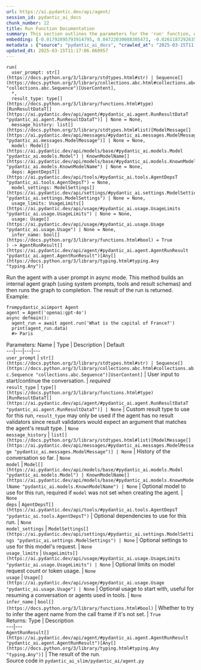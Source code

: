 ```yaml
---
url: https://ai.pydantic.dev/api/agent/
session_id: pydantic_ai_docs
chunk_number: 22
title: Run Function Documentation
summary: This section outlines the parameters for the 'run' function, which includes user input ('user_prompt'), optional result type ('result_type'), message history, and model specifications. It specifies data types and potential values for these parameters, guiding users on how to effectively implement the function.
embedding: [-0.01792895793914795, 0.04722030088305473, -0.026118729263544083, -0.02272477000951767, -0.014503378421068192, 0.020247813314199448, 0.022577207535505295, 0.025507396087050438, 0.03140993416309357, -0.012437490746378899, -0.029702413827180862, -0.024179324507713318, 0.010477004572749138, -0.037839483469724655, -0.0254441536962986, -0.028943516314029694, -0.025106865912675858, -0.0033491631038486958, -0.006239825859665871, -0.004034279379993677, 0.02259828709065914, -0.010972396470606327, 0.005017157178372145, 0.015894690528512, -0.038240011781454086, 0.013923665508627892, -0.05826647952198982, 0.04401606693863869, -0.015620645135641098, 0.022682609036564827, -0.017855176702141762, -0.014071228913962841, -0.024706337600946426, -0.02683546580374241, 0.02561279758810997, -0.039462681859731674, -0.011267523281276226, -0.0015718141803517938, -0.016284679993987083, 0.015936851501464844, 0.009818239137530327, -0.06180800125002861, 0.047431107610464096, 0.02058510109782219, -0.013343951664865017, 0.03659573569893837, 0.008210851810872555, 0.023546909913420677, 0.03545738756656647, -0.02902783825993538, -0.05603194981813431, 0.022977735847234726, 0.01804490201175213, 0.02162858471274376, -0.020279433578252792, -0.02757328376173973, 0.016695749014616013, -0.0009809016482904553, -0.037080585956573486, -0.037902723997831345, 0.0025612798053771257, -0.012911801226437092, 0.002732558874413371, 0.029913218691945076, -0.014608780853450298, 0.029238643124699593, 0.016284679993987083, 0.04239286854863167, -0.028817033395171165, -0.004321500658988953, 0.050972629338502884, 0.030398068949580193, -0.04426903277635574, -0.017971118912100792, -0.023567989468574524, -0.00974445790052414, 0.03081967867910862, 0.042413949966430664, 0.0033517982810735703, -0.03678545728325844, 0.0037470574025064707, -0.007241148967295885, -0.0014795870520174503, 0.020838066935539246, 0.0057760546915233135, -0.03324393555521965, -0.06227177381515503, -0.011783994734287262, -0.0033491631038486958, -0.06779485940933228, 0.00924906600266695, 0.030145103111863136, 0.010856453329324722, 0.07597409188747406, 0.059868596494197845, 0.056917328387498856, -0.010455924086272717, 0.01479850523173809, 0.01745464839041233, 0.03290664777159691, 0.039863210171461105, -0.030777517706155777, -0.01514633372426033, 0.006819539237767458, -0.008621920831501484, 0.00890123751014471, 0.007546816021203995, 0.02104887180030346, -0.02242964319884777, -0.036342769861221313, -0.03659573569893837, 0.03145209327340126, -0.015915771946310997, 0.02959701046347618, -0.0578027106821537, -0.0358579158782959, 0.009138393215835094, -0.06349444389343262, 0.009971072897315025, -0.031894784420728683, -0.024158243089914322, 0.02660358138382435, -0.010081745684146881, -0.009554733522236347, 0.024790659546852112, 0.020437536761164665, -0.04608195647597313, -0.04485928639769554, -0.01924648880958557, 0.011098879389464855, 0.015525782480835915, 0.0029117430094629526, -0.013143686577677727, 0.01546254102140665, -0.01585252955555916, -0.0009130488033406436, -0.04197125881910324, -0.0005691733094863594, -0.05383957549929619, 0.031072644516825676, -0.0179184190928936, -0.01306990534067154, -0.034719571471214294, 0.03313853219151497, -0.01613711751997471, 0.041549649089574814, -0.06336796283721924, 0.05168936774134636, -0.05291203409433365, 0.013828802853822708, 0.02601332776248455, 0.01901460438966751, -0.03374986723065376, -0.013523135334253311, -0.00812125951051712, 0.004013198893517256, 0.01758113130927086, -0.0035388877149671316, -0.01318584755063057, -0.042477190494537354, -0.011425626464188099, 0.02896459586918354, -0.03630060702562332, -0.03906215354800224, -0.012300467118620872, -0.05156288295984268, -0.0005744434311054647, 0.0028669468592852354, -0.024137163534760475, -0.03438228368759155, -0.018951361998915672, 0.017538970336318016, -0.03185262531042099, 0.004250354133546352, 0.03948376327753067, -0.0187932588160038, -0.0630306750535965, -0.009849860332906246, -0.022703690454363823, -0.0422031469643116, -0.02115427330136299, -0.005119924433529377, -0.015694426372647285, -0.012395329773426056, -0.046925175935029984, 0.0034940915647894144, -0.00286167673766613, 0.009960532188415527, 0.006086992099881172, 0.016200358048081398, 0.04983428493142128, 0.012500732205808163, 0.04043238237500191, -0.014545539394021034, -0.013270169496536255, -0.016400622203946114, 0.06948130577802658, -0.013249089010059834, 0.04388958588242531, 0.028121376410126686, 0.010076475329697132, -0.004374202340841293, 0.02850082516670227, -0.0038656352553516626, 0.02498038299381733, -0.05476711690425873, -0.013249089010059834, -0.0061133429408073425, -0.028817033395171165, 0.018340028822422028, 0.0254441536962986, -0.02890135534107685, 0.03225315362215042, -0.014809045940637589, -0.032927729189395905, 0.003957862500101328, -0.035120099782943726, -0.0013768196804448962, -0.025950085371732712, 0.015620645135641098, 0.027552202343940735, 0.016548186540603638, -0.011288603767752647, -0.038767024874687195, 0.013112066313624382, 0.02382095530629158, -0.009022451005876064, -0.04167613387107849, 0.008737863972783089, 0.03552062809467316, -0.006392659153789282, -0.024095002561807632, -0.02445337176322937, -0.01613711751997471, 0.04022157937288284, -0.025233348831534386, 0.05034021660685539, 0.02462201565504074, 0.031367771327495575, -0.03490929678082466, 0.0007121253875084221, 0.008384766057133675, 0.05573682114481926, 0.0049723610281944275, 0.03387635201215744, 0.023230701684951782, 0.017971118912100792, -0.03324393555521965, 0.046503566205501556, 0.03741787374019623, 0.03693302348256111, -0.0017365055391564965, -0.006751027423888445, -0.032400716096162796, -0.015641724690794945, -0.0021278122439980507, -0.012026420794427395, -0.00021574566198978573, -0.03218991309404373, -0.01653764583170414, 0.029765654355287552, -0.003781313309445977, 0.010761591605842113, 0.0427934005856514, -0.00888015702366829, -0.01390258502215147, 0.0013451989507302642, -0.04785271733999252, 0.006034290883690119, -0.04140208661556244, 0.010856453329324722, -0.028290020301938057, 0.014809045940637589, -0.03891458734869957, -0.05586330592632294, 0.013417732901871204, 0.030798599123954773, 0.02445337176322937, -0.021185895428061485, -0.006503331940621138, -0.03880918771028519, 0.06176584213972092, 0.01000269316136837, 0.042582593858242035, -0.017359785735607147, 0.009343927726149559, 0.02797381393611431, -0.036975182592868805, 0.01335449144244194, 0.018055440858006477, 0.00956527329981327, -0.0012509954394772649, 0.03400283306837082, -0.0031436283607035875, 0.013480974361300468, -0.05358660966157913, 0.04557602480053902, 0.020047547295689583, -0.016442783176898956, 0.010714160278439522, 0.006582383532077074, 0.0034993616864085197, 0.033033132553100586, -0.033265016973018646, 0.024874981492757797, 0.04087507352232933, -0.0213967002928257, -0.014598241075873375, 0.021407239139080048, -0.016400622203946114, -0.03151533752679825, 0.08191879093647003, -0.009006639942526817, -0.011246442794799805, 0.020711584016680717, -0.0016666763694956899, 0.030714277178049088, -0.008137069642543793, 0.0187932588160038, 0.013523135334253311, -0.025528475642204285, 0.010687809437513351, 0.03602655977010727, 0.011847236193716526, -0.029280804097652435, -0.00826355256140232, 0.021776149049401283, -0.0014058053493499756, -0.02850082516670227, 0.049918606877326965, -0.018224084749817848, -0.043552298098802567, -0.021417779847979546, 0.011889397166669369, 0.05164720490574837, 0.010598217137157917, -0.02289341390132904, 0.01781301572918892, 0.035583872348070145, 0.0624404177069664, -0.03547846898436546, -0.012585054151713848, -0.03842973709106445, -0.012859100475907326, 0.013617997989058495, 0.053923897445201874, 0.027214914560317993, 0.02637169510126114, 0.0005573155358433723, 0.02982889674603939, 0.03608980402350426, 0.029575930908322334, 0.020911848172545433, 0.012005340307950974, -0.013913124799728394, -0.016316300258040428, -0.024432290345430374, 0.007393982727080584, -0.045407380908727646, 0.012374249286949635, -0.04979212209582329, -0.02445337176322937, -0.001415028003975749, 0.003164708847180009, -0.025191187858581543, -0.007393982727080584, -0.036848701536655426, 0.0005079081165604293, -0.0028089755214750767, 0.020342674106359482, 0.03398175165057182, 0.028817033395171165, -0.0017286003567278385, -0.020205652341246605, -0.002748369239270687, -0.03221099078655243, -0.05059318244457245, -0.0023438872303813696, 0.027657605707645416, 0.050087250769138336, 0.04941267520189285, 0.015473080798983574, -0.010397952981293201, 0.006429550237953663, 0.018361108377575874, 0.023441506549715996, -0.008195041678845882, -0.017159519717097282, -0.003465106012299657, 0.017486268654465675, 0.06290418654680252, -0.055062245577573776, -0.03368662670254707, 0.009844589978456497, -0.02763652428984642, 0.039167553186416626, -0.004571831785142422, 0.006856429856270552, 0.029006756842136383, 0.014556080102920532, 0.0159052312374115, -0.004906484391540289, -0.005138369742780924, 0.04953915625810623, 0.0187827181071043, -0.0182135459035635, 0.04053778573870659, -0.022513965144753456, 0.020627262070775032, 0.02850082516670227, 0.06265122443437576, 0.012026420794427395, 0.0034519305918365717, -0.033560141921043396, -0.0018405904993414879, -0.034951455891132355, 0.018192464485764503, -0.017654912546277046, 0.04017941653728485, 0.08246688544750214, -0.023905277252197266, -0.08895967900753021, -0.003275381401181221, 0.020848607644438744, -0.02156534418463707, 0.04781055450439453, 0.06400037556886673, -0.025739280506968498, 0.0006175925373099744, -0.0006837984547019005, 0.03602655977010727, 0.02567603997886181, 0.021196434274315834, 0.010455924086272717, -0.029765654355287552, -0.04785271733999252, 0.010050124488770962, 0.006281986832618713, -0.003299097064882517, -0.0007200305699370801, 0.03617412596940994, -0.04317284747958183, 0.03267476335167885, 0.05729677900671959, -0.024284727871418, 0.010297819972038269, -0.034951455891132355, -0.017823556438088417, 0.020100248977541924, -0.045702505856752396, -0.018540292978286743, -0.01338611263781786, -0.059531308710575104, -0.02022673189640045, -0.07154718786478043, -0.02953376993536949, 0.06690948456525803, 0.02694086916744709, 0.03400283306837082, 0.03878810629248619, 0.019910525530576706, -0.004260894376784563, -0.01607387512922287, 0.019109467044472694, -0.027025191113352776, 0.026624660938978195, -0.017486268654465675, 0.012268846854567528, -0.019330810755491257, 0.032168831676244736, 0.01303828414529562, -0.024938222020864487, 0.021175354719161987, 0.00559160066768527, -0.013860424049198627, -0.020089708268642426, -0.0022964561358094215, 0.03507794067263603, 0.007531005889177322, -0.0013741846196353436, 0.037902723997831345, 0.020479697734117508, 0.044142551720142365, 0.02521226927638054, -0.03912539407610893, 0.012669376097619534, -0.006023750640451908, -0.01862461492419243, -0.04464848339557648, 0.021175354719161987, 0.05468279495835304, -0.00959689449518919, 0.012542893178761005, -0.007420333102345467, 0.07327578961849213, 0.02266152948141098, 0.013776101171970367, 0.015483621507883072, -0.028985677286982536, -0.005602140910923481, -0.0387459434568882, 0.025929005816578865, -4.26138867624104e-05, 0.05881457403302193, 0.0037707730662077665, -0.003799758618697524, 0.02301989682018757, 0.029322965070605278, 0.012806398794054985, 0.04776839539408684, -0.03735463321208954, -0.008448007516562939, 0.02219775877892971, 0.013407193124294281, -0.012553432956337929, 0.01861407421529293, -0.007098855916410685, 0.00959689449518919, 0.0017365055391564965, -0.011098879389464855, 0.018519211560487747, -0.00042358614155091345, -0.006176584400236607, -0.021059412509202957, -0.004094885662198067, 0.0012015880784019828, 0.03826109319925308, -0.041549649089574814, -0.0008886745199561119, -0.005256947595626116, 0.008226661942899227, 0.023336105048656464, -0.0019934240262955427, 0.04806352034211159, -0.00747303431853652, 0.02162858471274376, 0.0030171454418450594, 0.04300420358777046, -0.040790751576423645, -0.014155550859868526, -0.013765561394393444, 0.0011034320341423154, -0.03434012085199356, 0.015799829736351967, -0.008843266405165195, 0.03345474228262901, 0.04751542955636978, -0.019415132701396942, 0.024495532736182213, -0.020732663571834564, 0.03530982509255409, 0.021523183211684227, 0.04011617600917816, -0.028648389503359795, 0.045407380908727646, 0.0010355791309848428, -0.036216285079717636, -0.013301790691912174, 0.01920432783663273, -0.027025191113352776, -0.015473080798983574, -0.00588145712390542, 0.024284727871418, -0.014524458907544613, -0.006308337207883596, 0.014102849178016186, 0.031304530799388885, -0.029301883652806282, -0.02677222527563572, 0.016896015033125877, 0.022745851427316666, 0.03204234689474106, 0.004700949881225824, -0.028985677286982536, 0.034719571471214294, -0.0387459434568882, 0.042118825018405914, 0.006276716478168964, -0.046798691153526306, 0.04844297096133232, -0.005104114301502705, -0.04363662004470825, 0.0143136540427804, 0.03075643815100193, 0.005238502286374569, -0.006255635991692543, -0.047388944774866104, 0.0012865688186138868, -0.008521788753569126, -9.354468056699261e-05, -0.009307037107646465, -0.018592994660139084, 0.02508578635752201, 0.0009044848848134279, -0.0375865176320076, 0.01827678643167019, -0.0010711525101214647, -0.010835372842848301, -0.04184477776288986, 0.014429597184062004, 0.044142551720142365, 0.00685115996748209, -0.013112066313624382, 0.031093725934624672, 0.03752327710390091, -0.008036937564611435, 0.035921160131692886, 0.015757668763399124, -0.03927295655012131, -0.02190263196825981, -0.000494732812512666, -0.03942051902413368, -0.020500779151916504, -0.006065911613404751, -0.009902561083436012, 0.016263600438833237, -0.024411210790276527, 0.027763009071350098, 0.05632707476615906, -0.016063334420323372, 0.01262721512466669, 0.039399441331624985, 0.0057444339618086815, 0.031030483543872833, 0.00319369463250041, -0.020722122862935066, -0.03383418917655945, 0.011752374470233917, 0.01015025656670332, 0.0451122522354126, -0.058013513684272766, -0.002444019541144371, 0.02388419769704342, 0.01607387512922287, -0.03364446386694908, -0.023315023630857468, -0.011309684254229069, -0.02664574235677719, -0.01262721512466669, -0.010408492758870125, 0.01416609063744545, 0.018940821290016174, -0.026118729263544083, -0.008332064375281334, -0.014376895502209663, 0.008674622513353825, -0.01809760183095932, 0.0054493071511387825, 0.028585147112607956, -0.021133193746209145, -0.04814784228801727, -0.02088022790849209, 0.007541546132415533, -0.02468525618314743, 0.002964444225654006, 0.003101467387750745, 0.00041864538798108697, 0.024832820519804955, -0.020448077470064163, -0.001533605856820941, 0.0044137281365692616, -0.010461194440722466, 0.0007035614107735455, -0.008869617246091366, -0.020079169422388077, 0.022113436833024025, 0.0030803869012743235, 0.03444552421569824, 0.0416128933429718, 0.008358415216207504, -0.04494360834360123, -0.005623221397399902, 0.02641385607421398, 0.014566619880497456, 0.0012865688186138868, -0.004585007205605507, 0.001266805804334581, -0.015019850805401802, -0.003209504997357726, 0.00396313238888979, -0.021291296929121017, -0.017254382371902466, -0.028247859328985214, 0.0710834190249443, 0.05312284082174301, -0.01705411821603775, 0.008753674104809761, -0.001470364280976355, 0.02717275358736515, 0.046461403369903564, -0.017644371837377548, -0.025465235114097595, -0.016674669459462166, 0.030503472313284874, -0.0052727581933140755, 0.014545539394021034, 0.016748450696468353, 0.018013279885053635, 0.010845913551747799, -0.03046131134033203, -0.02508578635752201, 0.005855106748640537, 0.0007318883435800672, 0.015810368582606316, -0.0008675940334796906, -0.019815662875771523, -0.03307529166340828, -0.008105449378490448, 0.004930200055241585, -0.004985536448657513, -0.01323854923248291, 0.0051225596107542515, -0.04011617600917816, 0.015504701994359493, 0.008943398483097553, -0.010313631035387516, -0.021249135956168175, 0.026055488735437393, 0.00683534936979413, -0.0016495485324412584, -0.02723599597811699, 0.0007990823942236602, 0.0076838391833007336, 0.02070104330778122, -0.0016627238364890218, -0.03739679232239723, 0.015936851501464844, 0.03463524952530861, -0.01838218979537487, 0.025465235114097595, 0.0022635178174823523, -0.05071966350078583, 0.0063399579375982285, -0.024474451318383217, -0.04789487645030022, -0.022977735847234726, -0.003781313309445977, 0.025064704939723015, 0.00747303431853652, -0.028817033395171165, -0.007504655048251152, -0.022387482225894928, -0.020595639944076538, -0.0286273080855608, 0.0028010704554617405, -0.01885649934411049, -0.021755067631602287, 0.04195018112659454, -0.006324147805571556, 5.5995056754909456e-05, -0.03819785267114639, 0.0032068698201328516, 0.0034150397405028343, 0.0034044994972646236, 0.029786735773086548, 0.024305807426571846, 0.018287327140569687, -0.01641116291284561, -0.07188447564840317, 0.04426903277635574, -0.014903907664120197, -0.0009413757361471653, -0.002440067008137703, 0.015915771946310997, -0.011488867923617363, -0.01948891580104828, 0.04979212209582329, 0.016337381675839424, -0.01913054659962654, -0.007241148967295885, -0.021818310022354126, -0.004237178713083267, -0.01758113130927086, 0.019330810755491257, 0.01815030351281166, -0.04764191061258316, 0.026561420410871506, -0.014724723994731903, 0.008332064375281334, -0.020722122862935066, -0.005354444961994886, 0.01920432783663273, -0.021206974983215332, -0.022450724616646767, 0.02955484949052334, -0.01636900193989277, -0.0023992236237972975, -0.011109419167041779, -0.04224530607461929, -0.0013979001669213176, -0.06509655714035034, -0.028015974909067154, 0.019214868545532227, 0.003907796461135149, 0.00991310179233551, 0.009665405377745628, 0.006946022156625986, -0.031536415219306946, 0.017317624762654305, 0.00873259361833334, -0.0219658724963665, 0.017549509182572365, -0.022851252928376198, -0.009180554188787937, 0.012985583394765854, -0.02664574235677719, 0.015030390582978725, 0.02394743822515011, 0.0025678675156086683, -0.009227985516190529, -0.015420380048453808, -0.003971037920564413, -0.015873610973358154, 0.021776149049401283, -0.029280804097652435, 0.05017157271504402, -0.026329534128308296, -0.03632168844342232, -0.014735263772308826, -0.06117558851838112, 0.021818310022354126, -0.0008939446415752172, -0.01769707351922989, -0.027025191113352776, 0.02816353738307953, 0.013691779226064682, -0.020142409950494766, -0.040664270520210266, -0.008047478273510933, -0.004458524286746979, -0.020838066935539246, -0.02630845457315445, 0.036342769861221313, -0.0009921006858348846, 0.043552298098802567, -0.0002070170157821849, -0.0213967002928257, 0.020163491368293762, -0.014324194751679897, 0.027214914560317993, 0.015030390582978725, 0.030840760096907616, -0.01292234193533659, -0.008142339996993542, 0.016284679993987083, 0.017654912546277046, 0.03638492897152901, 0.007188447751104832, 0.02335718460381031, -0.005607410799711943, -0.010756321251392365, 0.04041130468249321, 0.012816939502954483, -0.03267476335167885, 0.014503378421068192, 0.008890697732567787, 0.007873564027249813, -0.004002658650279045, -0.007815592922270298, -0.014650941826403141, -0.031473174691200256, -0.006629814859479666, 0.011467787437140942, -0.03347581997513771, 0.010708889923989773, 0.01710681989789009, -0.02272477000951767, -0.04873809963464737, 0.010566596873104572, -0.018361108377575874, -0.007272769697010517, 0.033033132553100586, -0.004187112674117088, 0.016031714156270027, 0.011583730578422546, 0.012985583394765854, 0.0046139927580952644, 0.0647171139717102, -0.015810368582606316, 0.049159709364175797, 0.027594363316893578, -0.034487683326005936, 0.013839343562722206, -0.010629838332533836, -0.012163444422185421, -0.02012133039534092, 0.0005662088515236974, 0.009797158651053905, -0.011984259821474552, -0.000501649861689657, -0.021881550550460815, -0.037038423120975494, -0.006714136805385351, -0.0039367820136249065, 0.041317764669656754, 0.0022490250412374735, -0.008131800219416618, 0.03389742970466614, -0.00022052171698305756, -0.021607505157589912, 0.030376989394426346, -0.0375865176320076, 0.02769976668059826, -0.0312202088534832, -0.00832152459770441, 0.010408492758870125, 0.04041130468249321, 0.005754974205046892, 0.011899937875568867, -0.03779732063412666, 0.014029067941009998, -0.016210898756980896, 0.018982982262969017, 0.06855376064777374, -0.051141273230314255, -0.04011617600917816, -0.0015480986330658197, -0.027278156951069832, 0.035647112876176834, 0.02046915702521801, 0.010608757846057415, 0.004503319971263409, 0.01635846123099327, -0.019278110936284065, -0.02826894074678421, -0.04169721528887749, 0.02052185870707035, -0.000944010796956718, 0.04637708142399788, -0.03046131134033203, 0.0013135782210156322, -0.027889491990208626, 0.009818239137530327, 0.007446683943271637, -0.04005293548107147, -0.020964549854397774, -0.03670113533735275, -0.008247742429375648, 0.006476981099694967, 0.032400716096162796, -0.013280710205435753, -0.06197664514183998, -0.0017259652959182858, 0.02873271144926548, 0.00022134516621008515, 0.0036627354566007853, 0.011415086686611176, -0.022450724616646767, -0.0034914566203951836, 0.018234625458717346, 0.02982889674603939, -0.024537693709135056, 0.015567943453788757, -0.011141040362417698, 0.0004104108375031501, -0.01844543032348156, 0.0111304996535182, -0.007088315673172474, 0.027046270668506622, 0.01448229793459177, 0.017844635993242264, 0.00927541684359312, -0.02527550980448723, -0.0045006852596998215, 0.008173961192369461, -0.02468525618314743, -0.018455971032381058, -0.02521226927638054, 0.01675899140536785, -0.000490780221298337, -0.011699672788381577, 0.03868270292878151, 0.0508883073925972, 0.025296591222286224, -0.004895944148302078, 0.007936805486679077, 0.05776054784655571, 0.01147832814604044, 0.05198449268937111, 0.0219658724963665, -0.007636408321559429, 0.0057128132320940495, 0.029618091881275177, -0.00036561477463692427, -0.0020118695683777332, -0.024790659546852112, -0.022071275860071182, 0.022408563643693924, 0.014345275238156319, 0.016727371141314507, 0.005512548610568047, -0.030440229922533035, 0.029301883652806282, 0.026329534128308296, -0.031030483543872833, -0.007288580294698477, -0.01856137253344059, -0.0036653706338256598, 0.012658835388720036, -0.015199034474790096, -0.011056718416512012, 0.016463864594697952, 0.035351984202861786, 0.014724723994731903, -0.012848559767007828, -0.028184618800878525, 0.0025204364210367203, -0.03965240716934204, 0.010013233870267868, -0.009059341624379158, 5.7847832977131475e-06, 0.02683546580374241, 0.02209235541522503, -0.0176232922822237, -0.006661435589194298, -0.02746788039803505, -0.011098879389464855, -0.022113436833024025, -0.007320201024413109, -0.0011152897495776415, 0.014724723994731903, 0.001458506565541029, -0.007525735534727573, 0.001722012646496296, -0.006766838021576405, 0.035288743674755096, 0.01718060113489628, -0.001292497618123889, -0.006561303045600653, -0.01838218979537487, -0.014914448373019695, 0.029048917815089226, -0.0036284797824919224, 0.012595593929290771, -0.02850082516670227, 0.026160890236496925, 0.008985559456050396, 0.018529752269387245, 0.015567943453788757, -0.03254827857017517, -0.005960509181022644, 0.024769578129053116, 0.029006756842136383, 0.005214786622673273, 0.04053778573870659, 0.006498061586171389, -0.027214914560317993, -0.016917094588279724, 0.01147832814604044, 0.01781301572918892, -0.007509925402700901, 0.013027744367718697, -0.012173984199762344, 0.030798599123954773, 0.025423074141144753, -0.02335718460381031, 0.025865763425827026, -0.0017299179453402758, 0.0254441536962986, -0.021196434274315834, 0.005612681154161692, -0.026392776519060135, -0.0024058111011981964, 0.008110719732940197, 0.02335718460381031, 0.036448169499635696, 0.014524458907544613, -0.015072551555931568, -0.020205652341246605, 0.03545738756656647, 0.012121283449232578, -0.023778794333338737, -0.004582372028380632, -0.019351892173290253, -0.009175283834338188, -0.009270146489143372, 0.0036811809986829758, -0.015820909291505814, 0.011467787437140942, -0.026961948722600937, 0.0069671026431024075, 0.019320271909236908, 0.013776101171970367, 0.003599493997171521, -0.034719571471214294, 0.00043840837315656245, 0.004029009025543928, 0.04675653204321861, 0.00685115996748209, -0.015420380048453808, 0.0060448311269283295, 0.031030483543872833, -0.0046456134878098965, 0.033623386174440384, 0.01861407421529293, -0.009965802542865276, -0.011246442794799805, 0.01211074274033308, 0.014545539394021034, -0.01585252955555916, -0.024305807426571846, 0.04011617600917816, 0.012838019989430904, 0.008885427378118038, -0.014935528859496117, 0.005844566505402327, 0.009881480596959591, -0.06775270402431488, -0.028711630031466484, 0.008895968087017536, 0.011267523281276226, 0.007873564027249813, 0.015525782480835915, -0.024095002561807632, -0.009902561083436012, -0.03208450973033905, 0.0076574888080358505, -0.009965802542865276, 0.024790659546852112, -0.004426903557032347, -0.028037054464221, -0.006529682315886021, 0.0035573330242186785, -0.014861746691167355, 0.025191187858581543, 0.01144670695066452, -0.042582593858242035, 0.03345474228262901, 0.002447972074151039, -0.018982982262969017, 0.024790659546852112, -0.03630060702562332, -0.001337952446192503, -0.033918511122465134, -0.011415086686611176, -0.010097555816173553, -0.015536322258412838, -0.01659034751355648, -0.01647440530359745, -0.0071568270213902, -0.013280710205435753, 0.013154227286577225, -0.013691779226064682, -0.01758113130927086, 0.012321547605097294, 0.030904000625014305, 0.04456416144967079, 0.05843512341380119, 0.011583730578422546, -0.0014255682472139597, 0.014229332096874714, -0.0106930797919631, -0.007077775429934263, -0.006513872183859348, 0.005512548610568047, 0.00020059406233485788, -0.015536322258412838, -0.013449354097247124, 0.020764285698533058, -0.01421879231929779, 0.023209622129797935, 0.010529706254601479, 0.01999484747648239, 0.010419033467769623, 0.01718060113489628, 0.027594363316893578, -0.012321547605097294, 0.01477742474526167, 0.07070396840572357, 0.01225830614566803, -0.002050077775493264, 0.0026034407783299685, 0.030039701610803604, 0.010192417539656162, -0.03712274506688118, 0.038935668766498566, 0.03029266744852066, 0.02329394407570362, -0.015884151682257652, -0.0030303208623081446, 0.01862461492419243, -0.06859592348337173, 0.007557356264442205, 0.013312330469489098, -0.0031699789687991142, 0.005225326865911484, 0.018867040053009987, 0.013438813388347626, 0.011731293983757496, 0.011805075220763683, -0.02613981068134308, 0.0030039700213819742, 0.006524412427097559, 0.026814386248588562, -0.01751788891851902, 0.028121376410126686, -0.020911848172545433, 0.012553432956337929, -0.0018577183363959193, 0.0064400904811918736, -0.03069319576025009, 0.003117277752608061, -0.040095094591379166, -0.01205804105848074, 0.03855622187256813, -0.01914108730852604, 0.024095002561807632, -0.01020822860300541, 0.00843746680766344, 0.015167414210736752, 0.04028481990098953, 0.012953962199389935, -0.02236640267074108, -0.01164697203785181, 0.01601063460111618, -0.02734139747917652, 0.07614273577928543, -0.03476173058152199, -0.025001464411616325, -0.0007977648638188839, -0.0248539000749588, 0.015325517393648624, 0.02388419769704342, 0.001454553916119039, -0.021407239139080048, 0.032695844769477844, 0.03670113533735275, 0.020595639944076538, -0.030145103111863136, -0.008042207919061184, -0.00830044411122799, -0.012342628091573715, -0.016221439465880394, 0.014967149123549461, 0.02468525618314743, -0.014134470373392105, 0.025971166789531708, 0.034255798906087875, 0.0127220768481493, 0.02382095530629158, 0.012648295611143112, -0.004337311256676912, 0.040727511048316956, 0.017022497951984406, 0.0009901244193315506, -0.031135886907577515, 0.001880116411484778, -0.007430873345583677, 0.005623221397399902, -0.009380819275975227, 0.004545480944216251, -0.013544215820729733, 0.03244287893176079, -0.022745851427316666, 0.004845878109335899, 0.007826132699847221, -0.0034308501053601503, -0.013417732901871204, -0.004869593773037195, -0.012205605395138264, 0.0060711819678545, 0.007747080642729998, -0.049286190420389175, -0.004176572430878878, 0.04612411558628082, -0.03191586583852768, -0.029575930908322334, -0.00971283670514822, -0.001967073418200016, 0.0044637941755354404, 0.027510041370987892, -5.669499660143629e-05, 0.00038900095387361944, 0.02953376993536949, -0.04195018112659454, 0.006276716478168964, 0.002018457045778632, 0.01831894740462303, 0.0020369025878608227, 0.03313853219151497, -0.01595793291926384, -0.0007608740124851465, 0.0067035965621471405, -0.017823556438088417, -0.04030590131878853, 0.013059364631772041, -0.023083139210939407, -0.011952638626098633, 0.05274339020252228, -0.007446683943271637, -0.01653764583170414, -0.025697119534015656, -0.03111480548977852, -0.0002677881275303662, 0.021080492064356804, 0.017201680690050125, -0.004740475676953793, -0.02763652428984642, -0.004938105121254921, 0.010877533815801144, 0.013291249983012676, 0.009649595245718956, -0.027994893491268158, 0.0023900007363408804, 0.003907796461135149, -0.0352676622569561, -0.0017035672208294272, 0.0036601005122065544, 0.0017602210864424706, 0.022577207535505295, -0.010218768380582333, -0.005114654544740915, 0.019731340929865837, 0.03132561221718788, 0.010466464795172215, 0.0046139927580952644, 0.02422148548066616, 0.018930282443761826, -0.023315023630857468, 0.011868316680192947, -0.001955215586349368, 0.02955484949052334, 0.0027272887527942657, -0.004737840499728918, -0.006208205129951239, 0.002101461635902524, -0.027847331017255783, -0.009212175384163857, -0.03041915036737919, 0.002192371292039752, -0.011046177707612514, 0.006413739640265703, -0.004998711869120598, -0.003889350686222315, -0.01159427035599947, -0.011193741112947464, -0.012785318307578564, -2.9397404432529584e-05, -0.0468408539891243, 0.003480916377156973, 0.005733893718570471, -0.007246419321745634, 0.03733355179429054, -0.02041645720601082, -0.03838757798075676, 0.0370173454284668, 0.02209235541522503, -0.0082424720749259, 0.007425603456795216, -0.016147656366229057, -0.007773431483656168, 0.00748884491622448, 0.013744480907917023, 0.004347851499915123, 0.022745851427316666, 0.002242437331005931, -0.018466511741280556, -0.0156101044267416, 0.03450876474380493, -0.012911801226437092, -0.02301989682018757, 0.047431107610464096, 0.007715459913015366, 0.01983674243092537, 0.008195041678845882, -0.0020803811494261026, -0.009654865600168705, 0.013396652415394783, 0.013565296307206154, -0.006592923775315285, -0.01479850523173809, -0.0026508718729019165, -0.017127899453043938, -0.0034598358906805515, 0.026856547221541405, -0.03006078116595745, -0.022914495319128036, 0.04561818391084671, 0.008390035480260849, 0.046925175935029984, -0.02081698551774025, -0.01231100782752037, -0.021091032773256302, -0.035056859254837036, -0.018371649086475372, 0.03733355179429054, -0.008748404681682587, -0.015378219075500965, 0.05818215757608414, -0.05126775801181793, 0.007710190024226904, -0.026498178020119667, -0.0030882922001183033, 0.040959395468235016, -0.011899937875568867, -0.025170108303427696, -0.028985677286982536, 0.03779732063412666, 0.012764237821102142, -0.04781055450439453, -0.02527550980448723, 0.004648248665034771, -0.025170108303427696, -0.008648271672427654, -0.038872428238391876, -0.01526227593421936, 0.026287373155355453, -0.007114666048437357, -0.025233348831534386, 0.0007878834148868918, 0.027678687125444412, -0.01601063460111618, 0.014102849178016186, -0.003473011078312993, -0.03794488683342934, -0.019562697038054466, 0.002774719847366214, 0.026434937492012978, 0.008347874507308006, -0.009433520026504993, 0.001636373228393495, -0.015009310096502304, 0.01683277264237404, 0.015167414210736752, -0.05324932187795639, -0.016200358048081398, -0.012521812692284584, -0.04578682780265808, 0.03554170951247215, -0.0032384905498474836, -0.007947345264256, -0.022282080724835396, 0.023799875751137733, 0.00525958277285099, 0.0006627179682254791, 0.02630845457315445, -0.020195111632347107, 0.020205652341246605, -0.01477742474526167, 0.03250611945986748, -0.05632707476615906, -0.002006599446758628, -0.009011910296976566, 0.018803799524903297, -0.016200358048081398, -0.052532587200403214, -0.02030051313340664, -0.035014696419239044, 0.012511271983385086, 0.043678779155015945, 0.002967079170048237, -0.010361061431467533, 0.01031890045851469, -0.026287373155355453, 0.0024071286898106337, -0.048991065472364426, 0.025359831750392914, 0.012353168800473213, -0.0329698882997036, 0.024896061047911644, -0.0381346121430397, 0.0179184190928936, 0.03748111426830292, 0.005230597220361233, -0.0036943561863154173, -0.029322965070605278, 0.006208205129951239, 0.014408516697585583, 0.020711584016680717, 0.016558727249503136, -0.0012035643449053168, 0.0047088549472391605, 0.020426996052265167, -0.04308852553367615, 0.023083139210939407, 0.026034407317638397, -0.025971166789531708, -0.004893309436738491, 0.016516566276550293, 0.0309250820428133, -0.0011027732398360968, 0.006898590829223394, 0.023610150441527367, -0.006197664886713028, 0.004511225502938032, 0.0352676622569561, 0.010661458596587181, -0.021670745685696602, -0.006492791697382927, 0.02329394407570362, 0.013786641880869865, 0.012448030523955822, 0.02116481401026249, -0.010940775275230408, -0.03507794067263603, -0.031241290271282196, -0.03377094864845276, -0.016147656366229057, 0.03754435479640961, 0.03632168844342232, 0.03838757798075676, 0.014303114265203476, 0.0045006852596998215, -0.009844589978456497, 0.05687516927719116, -0.004166032187640667, 0.04890674352645874, -0.029744574800133705, -0.01497768983244896, -0.03214775025844574, 0.003704896429553628, -0.01665358804166317, 0.03741787374019623, 0.013733940199017525, 0.033033132553100586, 0.027214914560317993, -0.013027744367718697, -0.017423026263713837, -0.002719383453950286, 0.012437490746378899, -0.03746003285050392, -0.02209235541522503, -0.020679961889982224, -0.0016179278027266264, -0.021649666130542755, -0.010429573245346546, -0.05978427454829216, 0.013523135334253311, -0.028817033395171165, 0.017823556438088417, -0.007520465645939112, 0.001446648733690381, -0.007799782324582338, -0.024010680615901947, -0.021818310022354126, -0.042983122169971466]
metadata : {"source": "pydantic_ai_docs", "crawled_at": "2025-03-15T11:17:06.060957", "url_path": "/api/agent/", "chunk_size": 4880}
updated_dt: 2025-03-15T11:17:06.060957
---
```

```
run(
  user_prompt: str[](https://docs.python.org/3/library/stdtypes.html#str) | Sequence[](https://docs.python.org/3/library/collections.abc.html#collections.abc.Sequence "collections.abc.Sequence")[UserContent],
  *,
  result_type: type[](https://docs.python.org/3/library/functions.html#type)[RunResultDataT[](https://ai.pydantic.dev/api/agent/#pydantic_ai.agent.RunResultDataT "pydantic_ai.agent.RunResultDataT")] | None = None,
  message_history: list[](https://docs.python.org/3/library/stdtypes.html#list)[ModelMessage[](https://ai.pydantic.dev/api/messages/#pydantic_ai.messages.ModelMessage "pydantic_ai.messages.ModelMessage")] | None = None,
  model: Model[](https://ai.pydantic.dev/api/models/base/#pydantic_ai.models.Model "pydantic_ai.models.Model") | KnownModelName[](https://ai.pydantic.dev/api/models/base/#pydantic_ai.models.KnownModelName "pydantic_ai.models.KnownModelName") | None = None,
  deps: AgentDepsT[](https://ai.pydantic.dev/api/tools/#pydantic_ai.tools.AgentDepsT "pydantic_ai.tools.AgentDepsT") = None,
  model_settings: ModelSettings[](https://ai.pydantic.dev/api/settings/#pydantic_ai.settings.ModelSettings "pydantic_ai.settings.ModelSettings") | None = None,
  usage_limits: UsageLimits[](https://ai.pydantic.dev/api/usage/#pydantic_ai.usage.UsageLimits "pydantic_ai.usage.UsageLimits") | None = None,
  usage: Usage[](https://ai.pydantic.dev/api/usage/#pydantic_ai.usage.Usage "pydantic_ai.usage.Usage") | None = None,
  infer_name: bool[](https://docs.python.org/3/library/functions.html#bool) = True
) -> AgentRunResult[](https://ai.pydantic.dev/api/agent/#pydantic_ai.agent.AgentRunResult "pydantic_ai.agent.AgentRunResult")[Any[](https://docs.python.org/3/library/typing.html#typing.Any "typing.Any")]

```

Run the agent with a user prompt in async mode.
This method builds an internal agent graph (using system prompts, tools and result schemas) and then runs the graph to completion. The result of the run is returned.
Example: 
```
frompydantic_aiimport Agent
agent = Agent('openai:gpt-4o')
async defmain():
  agent_run = await agent.run('What is the capital of France?')
  print(agent_run.data)
  #> Paris

```

Parameters:
Name | Type | Description | Default  
---|---|---|---  
`user_prompt` |  `str[](https://docs.python.org/3/library/stdtypes.html#str) | Sequence[](https://docs.python.org/3/library/collections.abc.html#collections.abc.Sequence "collections.abc.Sequence")[UserContent]` |  User input to start/continue the conversation. |  _required_  
`result_type` |  `type[](https://docs.python.org/3/library/functions.html#type)[RunResultDataT[](https://ai.pydantic.dev/api/agent/#pydantic_ai.agent.RunResultDataT "pydantic_ai.agent.RunResultDataT")] | None` |  Custom result type to use for this run, `result_type` may only be used if the agent has no result validators since result validators would expect an argument that matches the agent's result type. |  `None`  
`message_history` |  `list[](https://docs.python.org/3/library/stdtypes.html#list)[ModelMessage[](https://ai.pydantic.dev/api/messages/#pydantic_ai.messages.ModelMessage "pydantic_ai.messages.ModelMessage")] | None` |  History of the conversation so far. |  `None`  
`model` |  `Model[](https://ai.pydantic.dev/api/models/base/#pydantic_ai.models.Model "pydantic_ai.models.Model") | KnownModelName[](https://ai.pydantic.dev/api/models/base/#pydantic_ai.models.KnownModelName "pydantic_ai.models.KnownModelName") | None` |  Optional model to use for this run, required if `model` was not set when creating the agent. |  `None`  
`deps` |  `AgentDepsT[](https://ai.pydantic.dev/api/tools/#pydantic_ai.tools.AgentDepsT "pydantic_ai.tools.AgentDepsT")` |  Optional dependencies to use for this run. |  `None`  
`model_settings` |  `ModelSettings[](https://ai.pydantic.dev/api/settings/#pydantic_ai.settings.ModelSettings "pydantic_ai.settings.ModelSettings") | None` |  Optional settings to use for this model's request. |  `None`  
`usage_limits` |  `UsageLimits[](https://ai.pydantic.dev/api/usage/#pydantic_ai.usage.UsageLimits "pydantic_ai.usage.UsageLimits") | None` |  Optional limits on model request count or token usage. |  `None`  
`usage` |  `Usage[](https://ai.pydantic.dev/api/usage/#pydantic_ai.usage.Usage "pydantic_ai.usage.Usage") | None` |  Optional usage to start with, useful for resuming a conversation or agents used in tools. |  `None`  
`infer_name` |  `bool[](https://docs.python.org/3/library/functions.html#bool)` |  Whether to try to infer the agent name from the call frame if it's not set. |  `True`  
Returns:
Type | Description  
---|---  
`AgentRunResult[](https://ai.pydantic.dev/api/agent/#pydantic_ai.agent.AgentRunResult "pydantic_ai.agent.AgentRunResult")[Any[](https://docs.python.org/3/library/typing.html#typing.Any "typing.Any")]` |  The result of the run.  
Source code in `pydantic_ai_slim/pydantic_ai/agent.py`
